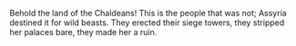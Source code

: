 Behold the land of the Chaldeans! This is the people that was not; Assyria destined it for wild beasts. They erected their siege towers, they stripped her palaces bare, they made her a ruin.
